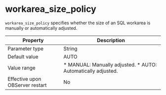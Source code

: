 workarea_size_policy 
=========================================

`workarea_size_policy` specifies whether the size of an SQL workarea is manually or automatically adjusted. 


|          **Property**           |                                                                   **Description**                                                                    |
|---------------------------------|------------------------------------------------------------------------------------------------------------------------------------------------------|
| Parameter type                  | String                                                                                                                                               |
| Default value                   | AUTO                                                                                                                                                 |
| Value range                     | * MANUAL: Manually adjusted.   * AUTO: Automatically adjusted.    |
| Effective upon OBServer restart | No                                                                                                                                                   |


